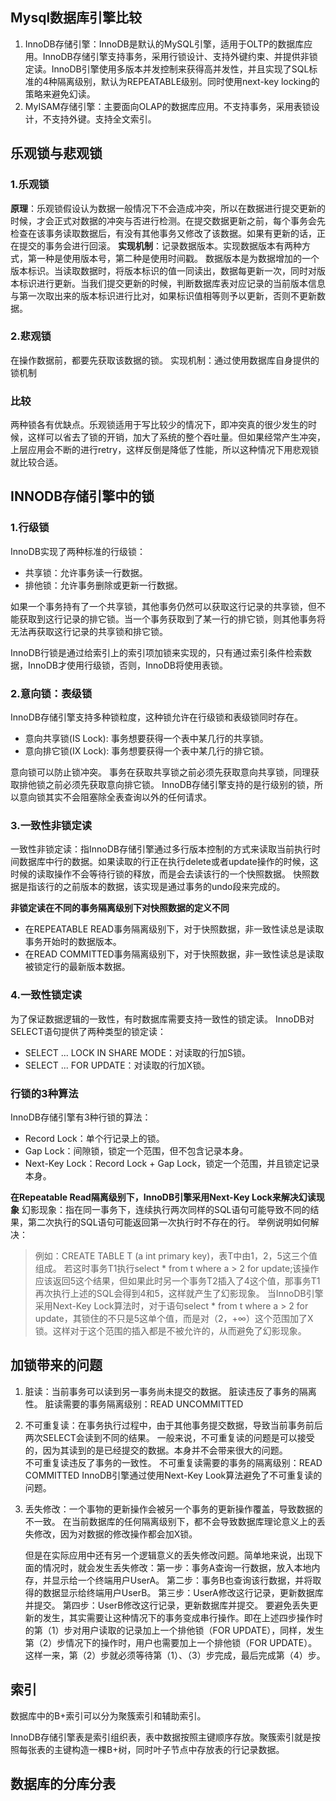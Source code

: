## Mysql数据库引擎比较

1. InnoDB存储引擎：InnoDB是默认的MySQL引擎，适用于OLTP的数据库应用。InnoDB存储引擎支持事务，采用行锁设计、支持外键约束、并提供非锁定读。InnoDB引擎使用多版本并发控制来获得高并发性，并且实现了SQL标准的4种隔离级别，默认为REPEATABLE级别。同时使用next-key locking的策略来避免幻读。
2. MyISAM存储引擎：主要面向OLAP的数据库应用。不支持事务，采用表锁设计，不支持外键。支持全文索引。

## 乐观锁与悲观锁

### 1.乐观锁
**原理**：乐观锁假设认为数据一般情况下不会造成冲突，所以在数据进行提交更新的时候，才会正式对数据的冲突与否进行检测。在提交数据更新之前，每个事务会先检查在该事务读取数据后，有没有其他事务又修改了该数据。如果有更新的话，正在提交的事务会进行回滚。
**实现机制**：记录数据版本。实现数据版本有两种方式，第一种是使用版本号，第二种是使用时间戳。
数据版本是为数据增加的一个版本标识。当读取数据时，将版本标识的值一同读出，数据每更新一次，同时对版本标识进行更新。当我们提交更新的时候，判断数据库表对应记录的当前版本信息与第一次取出来的版本标识进行比对，如果标识值相等则予以更新，否则不更新数据。

### 2.悲观锁
在操作数据前，都要先获取该数据的锁。
实现机制：通过使用数据库自身提供的锁机制

### 比较
两种锁各有优缺点。乐观锁适用于写比较少的情况下，即冲突真的很少发生的时候，这样可以省去了锁的开销，加大了系统的整个吞吐量。但如果经常产生冲突，上层应用会不断的进行retry，这样反倒是降低了性能，所以这种情况下用悲观锁就比较合适。

## INNODB存储引擎中的锁
### 1.行级锁
InnoDB实现了两种标准的行级锁：
  -	共享锁：允许事务读一行数据。
  -	排他锁：允许事务删除或更新一行数据。

如果一个事务持有了一个共享锁，其他事务仍然可以获取这行记录的共享锁，但不能获取到这行记录的排它锁。当一个事务获取到了某一行的排它锁，则其他事务将无法再获取这行记录的共享锁和排它锁。

InnoDB行锁是通过给索引上的索引项加锁来实现的，只有通过索引条件检索数据，InnoDB才使用行级锁，否则，InnoDB将使用表锁。

### 2.意向锁：表级锁
InnoDB存储引擎支持多种锁粒度，这种锁允许在行级锁和表级锁同时存在。
  -	意向共享锁(IS Lock): 事务想要获得一个表中某几行的共享锁。
  -	意向排它锁(IX Lock): 事务想要获得一个表中某几行的排它锁。

意向锁可以防止锁冲突。
事务在获取共享锁之前必须先获取意向共享锁，同理获取排他锁之前必须先获取意向排它锁。
InnoDB存储引擎支持的是行级别的锁，所以意向锁其实不会阻塞除全表查询以外的任何请求。

### 3.一致性非锁定读
一致性非锁定读：指InnoDB存储引擎通过多行版本控制的方式来读取当前执行时间数据库中行的数据。如果读取的行正在执行delete或者update操作的时候，这时候的读取操作不会等待行锁的释放，而是会去读该行的一个快照数据。
快照数据是指该行的之前版本的数据，该实现是通过事务的undo段来完成的。

**非锁定读在不同的事务隔离级别下对快照数据的定义不同**
  -	在REPEATABLE READ事务隔离级别下，对于快照数据，非一致性读总是读取事务开始时的数据版本。
  -	在READ COMMITTED事务隔离级别下，对于快照数据，非一致性读总是读取被锁定行的最新版本数据。

### 4.一致性锁定读
为了保证数据逻辑的一致性，有时数据库需要支持一致性的锁定读。
InnoDB对SELECT语句提供了两种类型的锁定读：
  -	SELECT ... LOCK IN SHARE MODE：对读取的行加S锁。
  -	SELECT ... FOR UPDATE：对读取的行加X锁。

### 行锁的3种算法
InnoDB存储引擎有3种行锁的算法：
  -	Record Lock：单个行记录上的锁。
  -	Gap Lock：间隙锁，锁定一个范围，但不包含记录本身。
  -	Next-Key Lock：Record Lock + Gap Lock，锁定一个范围，并且锁定记录本身。

**在Repeatable Read隔离级别下，InnoDB引擎采用Next-Key Lock来解决幻读现象**
幻影现象：指在同一事务下，连续执行两次同样的SQL语句可能导致不同的结果，第二次执行的SQL语句可能返回第一次执行时不存在的行。
举例说明如何解决：
>   例如：CREATE TABLE T (a int primary key)，表T中由1，2，5这三个值组成。
>   若这时事务T1执行select * from t where a > 2 for update;该操作应该返回5这个结果，但如果此时另一个事务T2插入了4这个值，那事务T1再次执行上述的SQL会得到4和5，这样就产生了幻影现象。
>   当InnoDB引擎采用Next-Key Lock算法时，对于语句select * from t where a > 2 for update，其锁住的不只是5这单个值，而是对（2，+∞）这个范围加了X锁。这样对于这个范围的插入都是不被允许的，从而避免了幻影现象。



## 加锁带来的问题

1. 脏读：当前事务可以读到另一事务尚未提交的数据。
   脏读违反了事务的隔离性。
   脏读需要的事务隔离级别：READ UNCOMMITTED

2. 不可重复读：在事务执行过程中，由于其他事务提交数据，导致当前事务前后两次SELECT会读到不同的结果。
   一般来说，不可重复读的问题是可以接受的，因为其读到的是已经提交的数据。本身并不会带来很大的问题。     
   不可重复读违反了事务的一致性。
   不可重复读需要的事务的隔离级别：READ COMMITTED
   InnoDB引擎通过使用Next-Key Look算法避免了不可重复读的问题。

3. 丢失修改：一个事物的更新操作会被另一个事务的更新操作覆盖，导致数据的不一致。
   在当前数据库的任何隔离级别下，都不会导致数据库理论意义上的丢失修改，因为对数据的修改操作都会加X锁。

   但是在实际应用中还有另一个逻辑意义的丢失修改问题。简单地来说，出现下面的情况时，就会发生丢失修改：
   ​	第一步：事务A查询一行数据，放入本地内存，并显示给一个终端用户UserA。
   ​	第二步：事务B也查询该行数据，并将取得的数据显示给终端用户UserB。
   ​	第三步：UserA修改这行记录，更新数据库并提交。
   ​	第四步：UserB修改这行记录，更新数据库并提交。
   要避免丢失更新的发生，其实需要让这种情况下的事务变成串行操作。即在上述四步操作时的第（1）步对用户读取的记录加上一个排他锁（FOR UPDATE），同样，发生第（2）步情况下的操作时，用户也需要加上一个排他锁（FOR UPDATE）。这样一来，第（2）步就必须等待第（1）、（3）步完成，最后完成第（4）步。



## 索引

数据库中的B+索引可以分为聚簇索引和辅助索引。

InnoDB存储引擎表是索引组织表，表中数据按照主键顺序存放。聚簇索引就是按照每张表的主键构造一棵B+树，同时叶子节点中存放表的行记录数据。



## 数据库的分库分表

